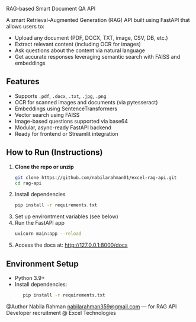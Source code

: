 RAG-based Smart Document QA API

A smart Retrieval-Augmented Generation (RAG) API built using FastAPI that allows users to:
- Upload any document (PDF, DOCX, TXT, image, CSV, DB, etc.)
- Extract relevant content (including OCR for images)
- Ask questions about the content via natural language
- Get accurate responses leveraging semantic search with FAISS and embeddings


## Features

-  Supports `.pdf`, `.docx`, `.txt`, `.jpg`, `.png`
-  OCR for scanned images and documents (via pytesseract)
-  Embeddings using SentenceTransformers
-  Vector search using FAISS
-  Image-based questions supported via base64
-  Modular, async-ready FastAPI backend
-  Ready for frontend or Streamlit integration


## How to Run (Instructions)

1. **Clone the repo or unzip**
   ```bash
   git clone https://github.com/nabilarahman01/excel-rag-api.git
   cd rag-api
2. Install dependencies
    ```bash
    pip install -r requirements.txt
3. Set up environtment variables (see below)
4. Run the FastAPI app
    ```bash
   uvicorn main:app --reload
5. Access the docs at:
    http://127.0.0.1:8000/docs

## Environment Setup
- Python 3.9+
- Install dependencies:
  ```bash
     pip install -r requirements.txt


@Author
Nabila Rahman
nabilarahman359@gmail.com
— for RAG API Developer recruitment @ Excel Technologies
  
